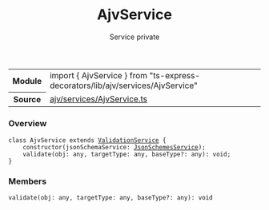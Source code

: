 <header class="symbol-info-header">    <h1 id="ajvservice">AjvService</h1>    <label class="symbol-info-type-label service">Service</label>    <label class="api-type-label private">private</label>  </header>
<section class="symbol-info">      <table class="is-full-width">        <tbody>        <tr>          <th>Module</th>          <td>            <div class="lang-typescript">                <span class="token keyword">import</span> { AjvService }                 <span class="token keyword">from</span>                 <span class="token string">"ts-express-decorators/lib/ajv/services/AjvService"</span>                            </div>          </td>        </tr>        <tr>          <th>Source</th>          <td>            <a href="https://romakita.github.io/ts-express-decorators/#//blob/v3.1.0/src/ajv/services/AjvService.ts#L0-L0">                ajv/services/AjvService.ts            </a>        </td>        </tr>                </tbody>      </table>    </section>

### Overview

<pre><code class="typescript-lang"><span class="token keyword">class</span> AjvService <span class="token keyword">extends</span> <a href="#api/common/filters/validationservice"><span class="token">ValidationService</span></a> <span class="token punctuation">{</span>
    <span class="token keyword">constructor</span><span class="token punctuation">(</span>jsonSchemaService<span class="token punctuation">:</span> <a href="#api/common/jsonschema/jsonschemesservice"><span class="token">JsonSchemesService</span></a><span class="token punctuation">)</span><span class="token punctuation">;</span>
    <span class="token function">validate</span><span class="token punctuation">(</span>obj<span class="token punctuation">:</span> <span class="token keyword">any</span><span class="token punctuation">,</span> targetType<span class="token punctuation">:</span> <span class="token keyword">any</span><span class="token punctuation">,</span> baseType?<span class="token punctuation">:</span> <span class="token keyword">any</span><span class="token punctuation">)</span><span class="token punctuation">:</span> <span class="token keyword">void</span><span class="token punctuation">;</span>
<span class="token punctuation">}</span></code></pre>

### Members

<div class="method-overview"><pre><code class="typescript-lang"><span class="token function">validate</span><span class="token punctuation">(</span>obj<span class="token punctuation">:</span> <span class="token keyword">any</span><span class="token punctuation">,</span> targetType<span class="token punctuation">:</span> <span class="token keyword">any</span><span class="token punctuation">,</span> baseType?<span class="token punctuation">:</span> <span class="token keyword">any</span><span class="token punctuation">)</span><span class="token punctuation">:</span> <span class="token keyword">void</span></code></pre></div>

